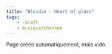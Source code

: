 ```yaml
---
title: "Blondie - Heart of glass"
tags:
    - -draft
    - musique/chanson
---
```


Page créée automatiquement, mais vide.
